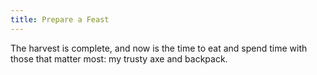 ```yaml
---
title: Prepare a Feast
---
```

The harvest is complete, and now is the time to eat and spend time with those that matter most: my trusty axe and backpack.